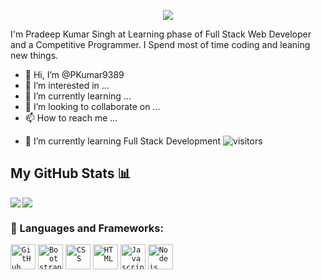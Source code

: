 <p align="center">
  <a href="https://git.io/typing-svg">
    <img src="https://readme-typing-svg.herokuapp.com/?lines=Hello,+There!+👋;This+is+PradeepKumarSingh....;Nice+to+meet+you!&center=true&size=30&color=7957D4">
  </a>
</p>


I'm Pradeep Kumar Singh at Learning phase of Full Stack Web Developer and a Competitive Programmer. I Spend most of time coding and leaning new things.


- 👋 Hi, I’m @PKumar9389
- 👀 I’m interested in ...
- 🌱 I’m currently learning ...
- 💞️ I’m looking to collaborate on ...
- 📫 How to reach me ...

<!-- **PKumar9389/PKumar9389** is a ✨ _special_ ✨ repository because its `README.md` (this file) appears on your GitHub profile. -->


- 🔭 I’m currently learning Full Stack Development
![visitors](https://visitor-badge.glitch.me/badge?page_id=PKumar9389.PKumar9389)

## My GitHub Stats 📊
<a href="https://github.com/PKumar9389/github-readme-stats">
  <img align="left" src="https://github-readme-stats.vercel.app/api?username=PKumar9389&count_private=true&show_icons=true&theme=radical" />
</a>
<a href="https://github.com/PKumar9389/convoychat">
  <img align="center" src="https://github-readme-stats.vercel.app/api/top-langs/?username=PKumar9389" />
</a>

### 🔧 Languages and Frameworks:
<code><img width="40px" src="https://img.icons8.com/fluent/8x/github.png" title="GitHub"/></code>
<code><img width="40px" src="https://img.icons8.com/color/2x/bootstrap.png" title="Bootstrap"/></code>
<code><img width="40px" src="https://img.icons8.com/color/48/000000/css3.png" title="CSS"/></code>
<code><img width="40px" src="https://img.icons8.com/color/48/000000/html-5.png" title="HTML"/></code>
<code><img width="40px" src="https://img.icons8.com/color/48/000000/javascript.png" title="Javascript"/></code>
<code><img width="40px" src="https://img.icons8.com/color/8x/000000/nodejs.png" title="Nodejs"/></code>
  
<!---
PKumar9389/PKumar9389 is a ✨ special ✨ repository because its `README.md` (this file) appears on your GitHub profile.
You can click the Preview link to take a look at your changes.
--->
